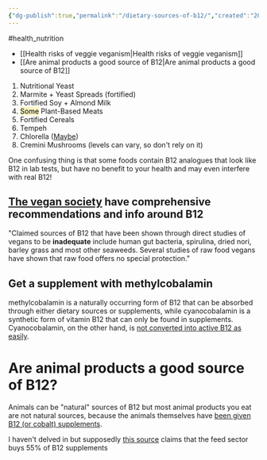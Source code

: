 ```yaml
---
{"dg-publish":true,"permalink":"/dietary-sources-of-b12/","created":"2025-10-23T17:42:44.006+01:00","updated":"2025-10-23T18:06:08.687+01:00"}
---
```


#health_nutrition 

- [[Health risks of veggie veganism\|Health risks of veggie veganism]]
- [[Are animal products a good source of B12\|Are animal products a good source of B12]] 

1. Nutritional Yeast  
2. Marmite + Yeast Spreads (fortified) 
3. Fortified Soy + Almond Milk  
4. <mark style="background: #FFF3A3A6;">Some</mark> Plant-Based Meats  
5. Fortified Cereals  
6. Tempeh  
7. Chlorella ([Maybe](https://www.b12-vitamin.com/algae/)) 
9. Cremini Mushrooms (levels can vary, so don't rely on it)

One confusing thing is that some foods contain B12 analogues that look like B12 in lab tests, but have no benefit to your health and may even interfere with real B12!
## [The vegan society](https://www.vegansociety.com/resources/nutrition-and-health/nutrients/vitamin-b12/what-every-vegan-should-know-about-vitamin-b12) have comprehensive recommendations and info around B12
"Claimed sources of B12 that have been shown through direct studies of vegans to be **inadequate** include human gut bacteria, spirulina, dried nori, barley grass and most other seaweeds. Several studies of raw food vegans have shown that raw food offers no special protection."

## Get a supplement with methylcobalamin
methylcobalamin is a naturally occurring form of B12 that can be absorbed through either dietary sources or supplements, while cyanocobalamin is a synthetic form of vitamin B12 that can only be found in supplements. Cyanocobalamin, on the other hand, is [not converted into active B12 as easily](https://www.b12-vitamin.com/supplements/).

# Are animal products a good source of B12?
Animals can be "natural" sources of B12 but most animal products you eat are not natural sources, because the animals themselves have [been given B12 (or cobalt) supplements](https://www.feedstrategy.com/blogs/feed-ingredient-insights/blog/15445375/cobalt-or-vitamin-b12-for-ruminant-feeds).

I haven't delved in but supposedly [this source](https://onlinelibrary.wiley.com/doi/10.1002/14356007.o27_o12.pub2) claims that the feed sector buys 55% of B12 supplements
